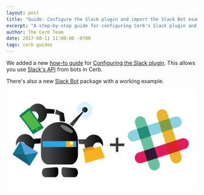 ```yaml
---
layout: post
title: "Guide: Configure the Slack plugin and import the Slack Bot example"
excerpt: "A step-by-step guide for configuring Cerb's Slack plugin and using Slack Bot."
author: The Cerb Team
date: 2017-08-11 11:00:00 -0700
tags: cerb guides
---
```


We added a new [how-to guide](/resources/guides/) for [Configuring the Slack plugin](/guides/integrations/slack/configure-plugin/). This allows you use [Slack's API](https://api.slack.com/web) from bots in Cerb.

There's also a new [Slack Bot](/packages/slack-bot/) package with a working example.

<div class="cerb-screenshot">
	<a href="/guides/integrations/slack/configure-plugin/"><img src="/assets/images/guides/slack/plugin/cerb-and-slack.png" class="screenshot"></a>
</div>
